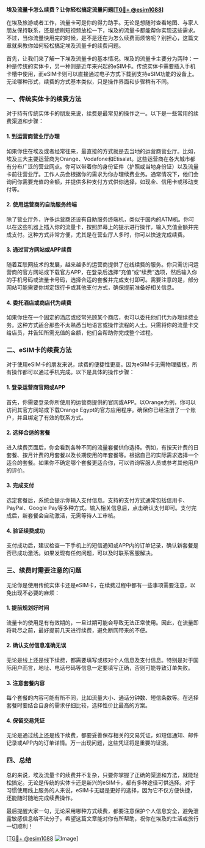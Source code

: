 **埃及流量卡怎么续费？让你轻松搞定流量问题[[TG💪+ @esim1088](https://t.me/s/esim1088)]**

在埃及旅游或者工作，流量卡可是你的得力助手。无论是想随时查看地图、与家人朋友保持联系，还是想刷短视频放松一下，埃及的流量卡都能帮你实现这些需求。不过，当你流量快用完的时候，是不是还在为怎么续费而烦恼呢？别担心，这篇文章就来教你如何轻松搞定埃及流量卡的续费问题。

首先，让我们来了解一下埃及流量卡的基本情况。埃及的流量卡主要分为两种：一种是传统的实体卡，另一种则是近年来兴起的eSIM卡。传统实体卡需要插入手机卡槽中使用，而eSIM卡则可以直接通过电子方式下载到支持eSIM功能的设备上。无论哪种形式，续费的方式基本类似，只是操作界面和步骤稍有不同。

### **一、传统实体卡的续费方法**

对于持有传统实体卡的朋友来说，续费是最常见的操作之一。以下是一些常用的续费渠道和步骤：

#### **1. 到运营商营业厅办理**
如果你住在埃及或者经常往来，最直接的方式就是去当地的运营商营业厅。比如，埃及三大主要运营商为Orange、Vodafone和Etisalat。这些运营商在各大城市都有分布广泛的营业网点。你可以带着你的身份证件（护照或当地身份证）以及流量卡前往营业厅。工作人员会根据你的需求为你办理续费业务。通常情况下，他们会询问你需要充值的金额，并提供多种支付方式供你选择，如现金、信用卡或移动支付等。

#### **2. 使用运营商的自助服务终端**
除了营业厅外，许多运营商还设有自助服务终端机，类似于国内的ATM机。你可以在这些机器上插入你的流量卡，按照屏幕上的提示进行操作，输入充值金额并完成支付。这种方式非常方便，尤其是在营业厅人多时，你可以快速完成续费。

#### **3. 通过官方网站或APP续费**
随着互联网技术的发展，越来越多的运营商提供了在线续费的服务。你只需访问运营商的官方网站或下载官方APP，在登录后选择“充值”或“续费”选项，然后输入你的手机号码或流量卡号码，选择合适的套餐并完成支付即可。需要注意的是，部分网站可能需要你绑定银行卡或其他支付方式，确保提前准备好相关信息。

#### **4. 委托酒店或商店代为续费**
如果你住在一个固定的酒店或经常光顾某个商店，也可以委托他们代为办理续费业务。这种方式适合那些不太熟悉当地语言或操作流程的人士。只需将你的流量卡交给店员，并告知所需充值的金额，他们会帮助你完成整个过程。

### **二、eSIM卡的续费方法**

对于使用eSIM卡的朋友来说，续费的便捷性更高。因为eSIM卡无需物理插拔，所有操作都可以通过手机完成。以下是具体的操作步骤：

#### **1. 登录运营商官网或APP**
首先，你需要登录你所使用的运营商提供的官网或APP。以Orange为例，你可以访问其官方网站或下载Orange Egypt的官方应用程序。确保你已经注册了一个账户，并且绑定了有效的联系方式。

#### **2. 选择合适的套餐**
进入续费页面后，你会看到各种不同的流量套餐供你选择。例如，有按天计费的日套餐、按月计费的月套餐以及长期使用的年套餐等。根据自己的实际需求选择一个适合的套餐。如果你不确定哪个套餐更适合你，可以咨询客服人员或参考其他用户的评价。

#### **3. 完成支付**
选定套餐后，系统会提示你输入支付信息。支持的支付方式通常包括信用卡、PayPal、Google Pay等多种方式。输入相关信息后，点击确认支付即可。支付完成后，新套餐会自动激活，无需等待人工审核。

#### **4. 验证续费成功**
支付成功后，建议检查一下手机上的短信通知或APP内的订单记录，确认新套餐是否已成功激活。如果发现有任何问题，可以及时联系客服解决。

### **三、续费时需要注意的问题**

无论你是使用传统实体卡还是eSIM卡，在续费过程中都有一些事项需要注意，以免出现不必要的麻烦：

#### **1. 提前规划好时间**
流量卡的使用是有有效期的，一旦过期可能会导致无法正常使用。因此，在流量即将耗尽之前，最好提前几天进行续费，避免断网带来的不便。

#### **2. 确认支付信息准确无误**
无论是线上还是线下续费，都需要填写或核对个人信息及支付信息。特别是对于国际用户而言，地址、电话号码等信息一定要填写正确，否则可能导致订单失败。

#### **3. 注意套餐内容**
每个套餐的内容可能有所不同，比如流量大小、通话分钟数、短信条数等。在选择套餐时要结合自身的需求仔细比较，选择性价比最高的方案。

#### **4. 保留交易凭证**
无论是通过线上还是线下续费，都要妥善保存相关的交易凭证，如短信通知、邮件记录或APP内的订单详情。万一出现问题，这些凭证将是重要的证据。

### **四、总结**

总的来说，埃及流量卡的续费并不复杂，只要你掌握了正确的渠道和方法，就能轻松搞定。无论是传统的实体卡还是新兴的eSIM卡，都有多种途径可供选择。对于习惯使用线上服务的人来说，eSIM卡无疑是更好的选择，因为它不仅方便快捷，还能随时随地完成续费操作。

最后提醒大家一句，无论采用哪种方式续费，都要注意保护个人信息安全，避免泄露敏感信息给不法分子。希望这篇文章能对你有所帮助，祝你在埃及的生活或旅行一切顺利！

[[TG💪+ @esim1088](https://t.me/s/esim1088) ![Image](https://i.postimg.cc/4NQfJmqS/Snipaste-2025-05-13-00-14-12.png)]